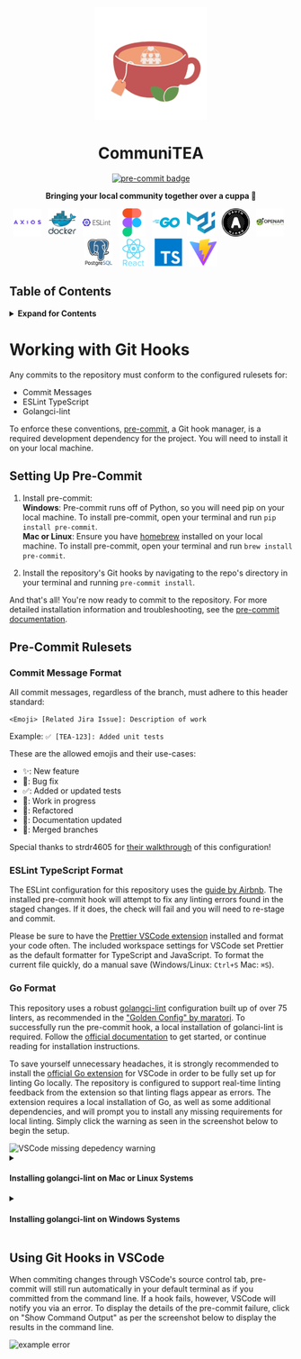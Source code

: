 <div align="center">

  <img src="frontend/public/CommuniteaLogo.svg" alt="CommuniTEA Logo" width="200"/>

  # CommuniTEA

  [![pre-commit badge](https://img.shields.io/badge/pre--commit-enabled-brightgreen?logo=pre-commit)](https://github.com/pre-commit/pre-commit)

  **Bringing your local community together over a cuppa 🍵**

  <img src="https://github.com/devicons/devicon/blob/24f2a9e2a16401e681583ae7a494fad71df03fce/icons/axios/axios-plain-wordmark.svg" width="50" height="50" alt="Axios Logo" title="Axios">
  &nbsp;
  <img src="https://github.com/devicons/devicon/blob/55609aa5bd817ff167afce0d965585c92040787a/icons/docker/docker-original-wordmark.svg" width="50" height="50" alt="Docker Logo" title="Docker">
  &nbsp;
  <img src="https://github.com/devicons/devicon/blob/55609aa5bd817ff167afce0d965585c92040787a/icons/eslint/eslint-original-wordmark.svg" width="50" height="50" alt="ESLint Logo" title="ESLint">
  &nbsp;
  <img src="https://github.com/devicons/devicon/blob/55609aa5bd817ff167afce0d965585c92040787a/icons/figma/figma-original.svg" width="50" height="50" alt="Figma Logo" title="Figma">
  &nbsp;
  <img src="https://github.com/devicons/devicon/blob/55609aa5bd817ff167afce0d965585c92040787a/icons/go/go-original-wordmark.svg" width="50" height="50" alt="Go Logo" title="Go">
  &nbsp;
  <img src="https://github.com/devicons/devicon/blob/55609aa5bd817ff167afce0d965585c92040787a/icons/materialui/materialui-original.svg" width="50" height="50" alt="MaterialUI Logo" title="MaterialUI">
  &nbsp;
  <img src="https://github.com/devicons/devicon/blob/24f2a9e2a16401e681583ae7a494fad71df03fce/icons/oauth/oauth-original.svg" width="50" height="50" alt="OAuth Logo" title="OAuth">
  &nbsp;
  <img src="https://github.com/devicons/devicon/blob/24f2a9e2a16401e681583ae7a494fad71df03fce/icons/openapi/openapi-original-wordmark.svg" width="50" height="50" alt="OpenAPI Logo" title="OpenAPI">
  &nbsp;
  <img src="https://github.com/devicons/devicon/blob/55609aa5bd817ff167afce0d965585c92040787a/icons/postgresql/postgresql-original-wordmark.svg" width="50" height="50" alt="PostgreSQL Logo" title="PostgreSQL">
  &nbsp;
  <img src="https://github.com/devicons/devicon/blob/55609aa5bd817ff167afce0d965585c92040787a/icons/react/react-original-wordmark.svg" width="50" height="50" alt="React Logo" title="React">
  &nbsp;
  <img src="https://github.com/devicons/devicon/blob/55609aa5bd817ff167afce0d965585c92040787a/icons/typescript/typescript-original.svg" width="50" height="50" alt="TypeScript Logo" title="TypeScript">
  &nbsp;
  <img src="https://github.com/devicons/devicon/blob/24f2a9e2a16401e681583ae7a494fad71df03fce/icons/vitejs/vitejs-original.svg" width="50" height="50" alt="Vite Logo" title="Vite">

</div>

## Table of Contents

<details>
  <summary><b>Expand for Contents</b></summary>

- [CommuniTEA](#communitea)
  - [Table of Contents](#table-of-contents)
- [Working with Git Hooks](#working-with-git-hooks)
  - [Setting Up Pre-Commit](#setting-up-pre-commit)
  - [Pre-Commit Rulesets](#pre-commit-rulesets)
    - [Commit Message Format](#commit-message-format)
    - [ESLint TypeScript Format](#eslint-typescript-format)
    - [Go Format](#go-format)
      - [Installing golangci-lint on Mac or Linux Systems](#installing-golangci-lint-on-mac-or-linux-systems)
      - [Installing golangci-lint on Windows Systems](#installing-golangci-lint-on-windows-systems)
  - [Using Git Hooks in VSCode](#using-git-hooks-in-vscode)

</details>

# Working with Git Hooks

Any commits to the repository must conform to the configured rulesets for:
- Commit Messages
- ESLint TypeScript
- Golangci-lint

To enforce these conventions, [pre-commit](https://pre-commit.com/), a Git hook manager, is a required development dependency for the project. You will need to install it on your local machine.

## Setting Up Pre-Commit

1. Install pre-commit:<br>
**Windows**:
Pre-commit runs off of Python, so you will need pip on your local machine. To install pre-commit, open your terminal and run `pip install pre-commit`.<br>
**Mac or Linux**:
Ensure you have [homebrew](https://brew.sh/) installed on your local machine. To install pre-commit, open your terminal and run `brew install pre-commit`.<br>

2. Install the repository's Git hooks by navigating to the repo's directory in your terminal and running `pre-commit install`.

And that's all! You're now ready to commit to the repository.
For more detailed installation information and troubleshooting, see the [pre-commit documentation](https://pre-commit.com/#install).

## Pre-Commit Rulesets

### Commit Message Format

All commit messages, regardless of the branch, must adhere to this header standard:
```
<Emoji> [Related Jira Issue]: Description of work
```
Example: `✅ [TEA-123]: Added unit tests`

These are the allowed emojis and their use-cases:
- ✨: New feature
- 🐞: Bug fix
- ✅: Added or updated tests
- 🚧: Work in progress
- 🔨: Refactored
- 📝: Documentation updated
- 🤝: Merged branches

Special thanks to strdr4605 for [their walkthrough](https://strdr4605.com/commitlint-custom-commit-message-with-emojis) of this configuration!

### ESLint TypeScript Format

The ESLint configuration for this repository uses the [guide by Airbnb](https://github.com/airbnb/javascript). The installed pre-commit hook will attempt to fix any linting errors found in the staged changes. If it does, the check will fail and you will need to re-stage and commit.

Please be sure to have the [Prettier VSCode extension](https://marketplace.visualstudio.com/items?itemName=esbenp.prettier-vscode) installed and format your code often. The included workspace settings for VSCode set Prettier as the default formatter for TypeScript and JavaScript. To format the current file quickly, do a manual save (Windows/Linux: `Ctrl+S`  Mac: `⌘S`).

### Go Format

This repository uses a robust [golangci-lint](https://golangci-lint.run/) configuration built up of over 75 linters, as recommended in the ["Golden Config" by maratori](https://gist.github.com/maratori/47a4d00457a92aa426dbd48a18776322). To successfully run the pre-commit hook, a local installation of golanci-lint is required. Follow the [official documentation](https://golangci-lint.run/usage/install/) to get started, or continue reading for installation instructions.

To save yourself unnecessary headaches, it is strongly recommended to install the [official Go extension](https://marketplace.visualstudio.com/items?itemName=golang.Go) for VSCode in order to be fully set up for linting Go locally. The repository is configured to support real-time linting feedback from the extension so that linting flags appear as errors. The extension requires a local installation of Go, as well as some additional dependencies, and will prompt you to install any missing requirements for local linting. Simply click the warning as seen in the screenshot below to begin the setup.

<img src="https://github.com/CommuniTEAM/CommuniTEA/assets/31549337/753ecd20-86e2-47b4-b4e3-cbbf3168424d" alt="VSCode missing depedency warning" height=100 width=450>

<details>
  <summary>

  #### Installing golangci-lint on Mac or Linux Systems

  </summary>

  **Mac**

  First, ensure you have [homebrew](https://brew.sh/) installed. Then, in your terminal, run:
  ```
  brew install golangci-lint
  brew upgrade golangci-lint
  ```

  **Linux**

  If your distro has Snap, you can simply run:
  ```
  sudo snap install golangci-lint
  ```
  Alternatively, you can manually install the binary by running:
  ```
  curl -sSfL https://raw.githubusercontent.com/golangci/golangci-lint/master/install.sh | sh -s v1.55.2
  ```

</details>
<details>
  <summary>

  #### Installing golangci-lint on Windows Systems

  </summary>

  Unfortunately installation on Windows is not as straightforward, as golangci-lint runs off of bash. If you do not already have a bash terminal, it is strongly recommended to install [Git for Windows](https://gitforwindows.org/) so that you have Git Bash available.

  In your bash terminal, install the golangci-lint binary by running:
  ```
  curl -sSfL https://raw.githubusercontent.com/golangci/golangci-lint/master/install.sh | sh -s v1.55.2
  ```

  **Important:** golangci-lint can *only* run in a terminal capable of handling bash scripts. The pre-commit hook for Go will not pass unless the bash script can be run.

  While you can absolutely run pre-commit and git commands in your installed bash terminal, it's not the only way. If you don't want to be forced into using your bash terminal for everything, it is possible to set up your system path such that bash scripts can be run successfully from any terminal, including Powershell.

  For bash scripts to work anywhere, you must reconfigure your system path in Windows. The path to the Git Bash terminal (`C:\Program Files\Git\cmd`) must be at the top of your system path and given priority over system32 as shown below:

  <img src="https://github.com/CommuniTEAM/CommuniTEA/assets/31549337/3fbd7d15-b76c-456a-b92d-a04413df0c8f" alt="example of Git Bash path at the root of system path">


  Instructions on how to change your system path can be found [here](https://www.architectryan.com/2018/03/17/add-to-the-path-on-windows-10/). Note: Changes to the path will go into effect after a PC reboot. You can check your current path in PowerShell with `$env:PATH`.

  For more information on why this is the necessary fix for bash commands, see [this thread](https://github.com/syntaqx/git-hooks/pull/3). TL;DR: It's because we have WSL installed (required for Docker) as part of system32 and WSL erroneously intercepts the bash commands.

</details>

## Using Git Hooks in VSCode

When commiting changes through VSCode's source control tab, pre-commit will still run automatically in your default terminal as if you committed from the command line. If a hook fails, however, VSCode will notify you via an error. To display the details of the pre-commit failure, click on "Show Command Output" as per the screenshot below to display the results in the command line.

<img src="https://gitlab.com/tea-masters/communiTEA/uploads/20cb944e753e1823f0702918050a4540/Screenshot_2023-10-17_124748.png" alt="example error" height=150 width=425>
